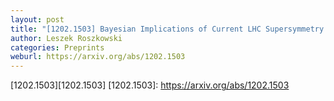 ```yaml
---
layout: post
title: "[1202.1503] Bayesian Implications of Current LHC Supersymmetry and Dark Matter Detection Searches for the Constrained MSSM"
author: Leszek Roszkowski
categories: Preprints
weburl: https://arxiv.org/abs/1202.1503
---
```


[1202.1503][1202.1503]
[1202.1503]: https://arxiv.org/abs/1202.1503
